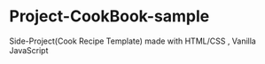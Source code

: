 # Project-CookBook-sample
Side-Project(Cook Recipe Template) made with HTML/CSS , Vanilla JavaScript
